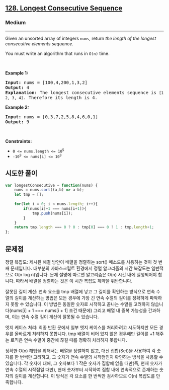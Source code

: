 <h2><a href="https://leetcode.com/problems/longest-consecutive-sequence/">128. Longest Consecutive Sequence</a></h2><h3>Medium</h3><hr><div><p>Given an unsorted array of integers <code>nums</code>, return <em>the length of the longest consecutive elements sequence.</em></p>

<p>You must write an algorithm that runs in&nbsp;<code>O(n)</code>&nbsp;time.</p>

<p>&nbsp;</p>
<p><strong class="example">Example 1:</strong></p>

<pre><strong>Input:</strong> nums = [100,4,200,1,3,2]
<strong>Output:</strong> 4
<strong>Explanation:</strong> The longest consecutive elements sequence is <code>[1, 2, 3, 4]</code>. Therefore its length is 4.
</pre>

<p><strong class="example">Example 2:</strong></p>

<pre><strong>Input:</strong> nums = [0,3,7,2,5,8,4,6,0,1]
<strong>Output:</strong> 9
</pre>

<p>&nbsp;</p>
<p><strong>Constraints:</strong></p>

<ul>
	<li><code>0 &lt;= nums.length &lt;= 10<sup>5</sup></code></li>
	<li><code>-10<sup>9</sup> &lt;= nums[i] &lt;= 10<sup>9</sup></code></li>
</ul>
</div>

## 시도한 풀이

```js
var longestConsecutive = function(nums) {
    nums = nums.sort((a,b) => a-b);
    let tmp = [];
    
    for(let i = 0; i < nums.length; i++){
        if(nums[i]+1 === nums[i+1]){
            tmp.push(nums[i]);
        }
    }
    return tmp.length === 0 ? 0 : tmp[0] === 0 ? 1 : tmp.length+1;
};
```

## 문제점

정렬 복잡도: 제시된 해결 방안이 배열을 정렬하는 sort() 메소드를 사용하는 것이 첫 번째 문제입니다. 대부분의 자바스크립트 환경에서 정렬 알고리즘의 시간 복잡도는 일반적으로 O(n log n)입니다. 문제 설명에 따르면 알고리즘은 O(n) 시간 내에 실행되어야 합니다. 따라서 배열을 정렬하는 것은 이 시간 복잡도 제약을 위반합니다.

잘못된 길이 계산: 연속 요소를 tmp 배열에 넣고 그 길이를 확인하는 방식으로 연속 수열의 길이를 계산하는 방법은 모든 경우에 가장 긴 연속 수열의 길이를 정확하게 파악하지 못할 수 있습니다. 이 방법은 동일한 숫자로 시작하고 끝나는 수열을 고려하지 않습니다(nums[i] + 1 === nums[i + 1] 조건 때문에) 그리고 배열 내 중복 가능성을 간과하며, 이는 연속 수열 길이 계산이 잘못될 수 있습니다.

엣지 케이스 처리: 최종 반환 문에서 일부 엣지 케이스를 처리하려고 시도하지만 모든 경우를 올바르게 처리하지 못합니다. tmp 배열이 비어 있지 않은 경우에만 길이를 +1 해주는 로직은 연속 수열이 중간에 끊길 때를 정확히 처리하지 못합니다.

정확한 O(n) 해법을 위해서는 배열을 정렬하지 않고, 대신 집합(Set)을 사용하여 각 숫자를 한 번씩만 고려하고, 그 숫자가 연속 수열의 시작점인지 확인하는 방식을 사용할 수 있습니다. 각 숫자에 대해, 그 숫자보다 1 작은 숫자가 집합에 없을 때만(즉, 현재 숫자가 연속 수열의 시작점일 때만), 현재 숫자부터 시작하여 집합 내에 연속적으로 존재하는 숫자의 길이를 계산합니다. 이 방식은 각 요소를 한 번씩만 검사하므로 O(n) 복잡도를 만족합니다.
